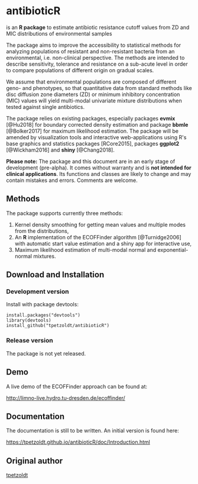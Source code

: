 # antibioticR

is an **R package** to estimate antibiotic resistance cutoff values from ZD and MIC distributions of environmental samples 

The package aims to improve the accessibility to statistical methods for analyzing populations of resistant and non-resistant bacteria from an environmental, i.e. non-clinical perspective. The methods are intended to describe sensitivity, tolerance and resistance on a sub-acute level in order to compare populations of different origin on gradual scales.

We assume that environmental populations are composed of different geno- and phenotypes, so that quantitative data from standard methods like disc diffusion zone diameters (ZD) or minimum inhibitory concentration (MIC) values will yield multi-modal univariate mixture distributions when tested against single antibiotics.

The package relies on existing packages, especially packages  **evmix** [@Hu2018] for boundary corrected density estimation and package **bbmle** [@Bolker2017] for maximum likelihood estimation. The package will be amended by visualization tools and interactive web-applications using R's base graphics and statistics packages [RCore2015], packages **ggplot2** [@Wickham2016] and **shiny** [@Chang2018].

**Please note:** The package and this document are in an early stage of development (pre-alpha). It comes without warranty and is **not intended for clinical applications**. Its functions and classes are likely to change and may contain mistakes and errors. Comments are welcome.




Methods
-------

The package supports currently three methods:

1. Kernel density smoothing for getting mean values and multiple modes from the distributions,
2. An **R** implementation of the ECOFFinder algorithm [@Turnidge2006]  with automatic start value estimation and a shiny app for interactive use,
3. Maximum likelihood estimation of multi-modal normal and exponential-normal mixtures.


Download and Installation
-------------------------

### Development version

Install with package devtools:

    install.packages("devtools")
    library(devtools)
    install_github("tpetzoldt/antibioticR")
	
### Release version

The package is not yet released.

	
Demo
----

A live demo of the ECOFFinder approach can be found	at:

http://limno-live.hydro.tu-dresden.de/ecoffinder/

Documentation
-------------

The documentation is still to be written. An initial version is found here:

https://tpetzoldt.github.io/antibioticR/doc/Introduction.html

Original author
---------------

[tpetzoldt](https://github.com/tpetzoldt)
